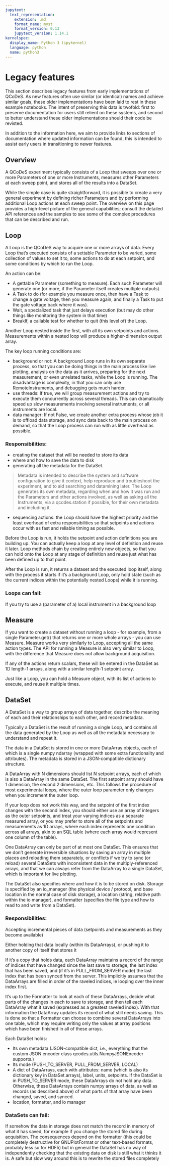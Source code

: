 ```yaml
---
jupytext:
  text_representation:
    extension: .md
    format_name: myst
    format_version: 0.13
    jupytext_version: 1.14.1
kernelspec:
  display_name: Python 3 (ipykernel)
  language: python
  name: python3
---
```


# Legacy features
This section describes legacy features from early implementations of QCoDeS. As new features often use similar (or identical) names and achieve similar goals, these older implementations have been laid to rest in these example notebooks. The intent of preserving this data is twofold: first to preserve documentation for users still relient on these systems, and second to better understand these older implementations should their code be revisted. 

In addition to the information here, we aim to provide links to sections of documentation where updated information can be found, this is intended to assist early users in transitioning to newer features.

## Overview
A QCoDeS experiment typically consists of a Loop that sweeps over one or more Parameters of one or more Instruments, measures other Parameters at each sweep point, and stores all of the results into a DataSet.

While the simple case is quite straightforward, it is possible to create a very general experiment by defining richer Parameters and by performing additional Loop actions at each sweep point. The overview on this page provides a high-level picture of the general capabilities; consult the detailed API references and the samples to see some of the complex procedures that can be described and run.


## Loop
A Loop is the QCoDeS way to acquire one or more arrays of data. Every Loop that’s executed consists of a settable Parameter to be varied, some collection of values to set it to, some actions to do at each setpoint, and some conditions by which to run the Loop.

An action can be:
- A gettable Parameter (something to measure). Each such Parameter will generate one (or more, if the Parameter itself creates multiple outputs).
- A Task to do (for example you measure once, then have a Task to change a gate voltage, then you measure again, and finally a Task to put the gate voltage back where it was).
- Wait, a specialized task that just delays execution (but may do other things like monitoring the system in that time)
- BreakIf, a callable test for whether to quit (this level of) the Loop.

Another Loop nested inside the first, with all its own setpoints and actions. Measurements within a nested loop will produce a higher-dimension output array.

The key loop running conditions are:
- background or not: A background Loop runs in its own separate process, so that you can be doing things in the main process like live plotting, analysis on the data as it arrives, preparing for the next measurement, or even unrelated tasks, while the Loop is running. The disadvantage is complexity, in that you can only use RemoteInstruments, and debugging gets much harder.
- use threads: If true, we will group measurement actions and try to execute them concurrently across several threads. This can dramatically speed up slow measurements involving several instruments, or all instruments are local.
- data manager: If not False, we create another extra process whose job it is to offload data storage, and sync data back to the main process on demand, so that the Loop process can run with as little overhead as possible.


### Responsibilities:

- creating the dataset that will be needed to store its data
- where and how to save the data to disk
- generating all the metadata for the DataSet. 

> Metadata is intended to describe the system and software configuration to give it context, help reproduce and troubleshoot the experiment, and to aid searching and datamining later. The Loop generates its own metadata, regarding when and how it was run and the Parameters and other actions involved, as well as asking all the Instruments, via a qcodes.station if possible, for their own metadata and including it.

- sequencing actions: the Loop should have the highest priority and the least overhead of extra responsibilities so that setpoints and actions occur with as fast and reliable timing as possible.

Before the Loop is run, it holds the setpoint and action definitions you are building up. You can actually keep a loop at any level of definition and reuse it later. Loop methods chain by creating entirely new objects, so that you can hold onto the Loop at any stage of definition and reuse just what has been defined up to that point.

After the Loop is run, it returns a dataset and the executed loop itself, along with the process it starts if it’s a background Loop, only hold state (such as the current indices within the potentially nested Loops) while it is running.

### Loops can fail:
If you try to use a (parameter of a) local instrument in a background loop

## Measure
If you want to create a dataset without running a loop - for example, from a single Parameter.get() that returns one or more whole arrays - you can use Measure. Measure works very similarly to Loop, accepting all the same action types. The API for running a Measure is also very similar to Loop, with the difference that Measure does not allow background acquisition.

If any of the actions return scalars, these will be entered in the DataSet as 1D length-1 arrays, along with a similar length-1 setpoint array.

Just like a Loop, you can hold a Measure object, with its list of actions to execute, and reuse it multiple times.

## DataSet

A DataSet is a way to group arrays of data together, describe the meaning of each and their relationships to each other, and record metadata.

Typically a DataSet is the result of running a single Loop, and contains all the data generated by the Loop as well as all the metadata necessary to understand and repeat it.

The data in a DataSet is stored in one or more DataArray objects, each of which is a single numpy ndarray (wrapped with some extra functionality and attributes). The metadata is stored in a JSON-compatible dictionary structure.

A DataArray with N dimensions should list N setpoint arrays, each of which is also a DataArray in the same DataSet. The first setpoint array should have 1 dimension, the second 2 dimensions, etc. This follows the procedure of most experimental loops, where the outer loop parameter only changes when you increment the outer loop.

If your loop does not work this way, and the setpoint of the first index changes with the second index, you should either use an array of integers as the outer setpoints, and treat your varying indices as a separate measured array, or you may prefer to store all of the setpoints and measurements as 1D arrays, where each index represents one condition across all arrays, akin to an SQL table (where each array would represent one column of the table).

One DataArray can only be part of at most one DataSet. This ensures that we don’t generate irreversible situations by saving an array in multiple places and reloading them separately, or conflicts if we try to sync (or reload) several DataSets with inconsistent data in the multiply-referenced arrays, and that we can always refer from the DataArray to a single DataSet, which is important for live plotting.

The DataSet also specifies where and how it is to be stored on disk. Storage is specified by an io_manager (the physical device / protocol, and base location in the normal case of disk storage), a location (string, relative path within the io manager), and formatter (specifies the file type and how to read to and write from a DataSet).

### Responsibilities:

Accepting incremental pieces of data (setpoints and measurements as they become available)

Either holding that data locally (within its DataArrays), or pushing it to another copy of itself that stores it

If it’s a copy that holds data, each DataArray maintains a record of the range of indices that have changed since the last save to storage, the last index that has been saved, and (if it’s in PULL_FROM_SERVER mode) the last index that has been synced from the server. This implicitly assumes that the DataArrays are filled in order of the raveled indices, ie looping over the inner index first.

It’s up to the Formatter to look at each of these DataArrays, decide what parts of the changes in each to save to storage, and then tell each DataArray what it saved (expressed as a greatest raveled index). With that information the DataArray updates its record of what still needs saving. This is done so that a Formatter can choose to combine several DataArrays into one table, which may require writing only the values at array positions which have been finished in all of these arrays.

Each DataSet holds:

- Its own metadata (JSON-compatible dict, i.e., everything that the custom JSON encoder class qcodes.utils.NumpyJSONEncoder supports.)
- Its mode (PUSH_TO_SERVER, PULL_FROM_SERVER, LOCAL)
- A dict of DataArrays, each with attributes: name (which is also its dictionary key in DataSet.arrays), label, units, setpoints. If the DataSet is in PUSH_TO_SERVER mode, these DataArrays do not hold any data. Otherwise, these DataArrays contain numpy arrays of data, as well as records (as described above) of what parts of that array have been changed, saved, and synced.
- location, formatter, and io manager

### DataSets can fail:

If somehow the data in storage does not match the record in memory of what it has saved, for example if you change the stored file during acquisition. The consequences depend on the formatter (this could be completely destructive for GNUPlotFormat or other text-based formats, probably less so for HDF5) but in general the DataSet has no way of independently checking that the existing data on disk is still what it thinks it is. A safe but slow way around this is to rewrite the stored files completely
